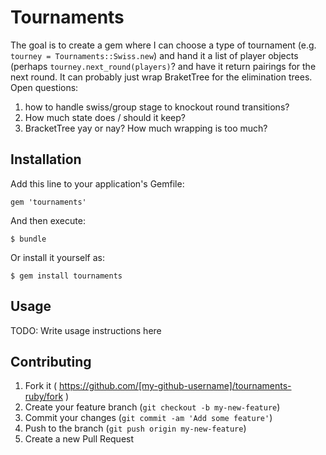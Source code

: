 # Tournaments

The goal is to create a gem where I can choose a type of tournament (e.g. `tourney = Tournaments::Swiss.new`) and hand it a list of player objects (perhaps `tourney.next_round(players)`? and have it return pairings for the next round. It can probably just wrap BraketTree for the elimination trees. Open questions:

1. how to handle swiss/group stage to knockout round transitions?
2. How much state does / should it keep?
3. BracketTree yay or nay? How much wrapping is too much?

## Installation

Add this line to your application's Gemfile:

    gem 'tournaments'

And then execute:

    $ bundle

Or install it yourself as:

    $ gem install tournaments

## Usage

TODO: Write usage instructions here

## Contributing

1. Fork it ( https://github.com/[my-github-username]/tournaments-ruby/fork )
2. Create your feature branch (`git checkout -b my-new-feature`)
3. Commit your changes (`git commit -am 'Add some feature'`)
4. Push to the branch (`git push origin my-new-feature`)
5. Create a new Pull Request
